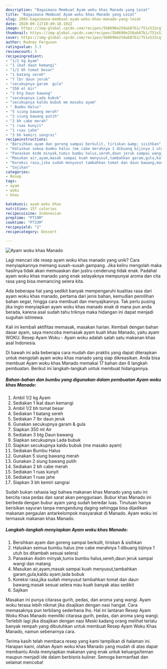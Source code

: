 ```yaml
---
description: "Bagaimana Membuat Ayam woku khas Manado yang Lezat"
title: "Bagaimana Membuat Ayam woku khas Manado yang Lezat"
slug: 2095-bagaimana-membuat-ayam-woku-khas-manado-yang-lezat
date: 2020-09-11T18:49:18.192Z
image: https://img-global.cpcdn.com/recipes/5b0690e258ab87b1/751x532cq70/ayam-woku-khas-manado-foto-resep-utama.jpg
thumbnail: https://img-global.cpcdn.com/recipes/5b0690e258ab87b1/751x532cq70/ayam-woku-khas-manado-foto-resep-utama.jpg
cover: https://img-global.cpcdn.com/recipes/5b0690e258ab87b1/751x532cq70/ayam-woku-khas-manado-foto-resep-utama.jpg
author: Rodney Ferguson
ratingvalue: 3.3
reviewcount: 3
recipeingredient:
- "1/2 kg Ayam"
- "1 ikat daun kemangi"
- "1/2 bh tomat besar"
- "1 batang sereh"
- "7 lbr daun jeruk"
- "secukupnya garam  gula"
- "350 ml Air"
- "3 btg Daun bawang"
- "secukupnya Lada bubuk"
- "secukupnya kaldu bubuk me masako ayam"
- " Bumbu Halus"
- "5 siung bawang merah"
- "2 siung bawang putih"
- "2 bh cabe merah"
- "1 ruas kunyit"
- "1 ruas jahe"
- "3 bh kemiri sangrai"
recipeinstructions:
- "Bersihkan ayam dan goreng sampai berkulit, tiriskan &amp; sisihkan"
- "Haluskan semua bumbu halus (me cabe merahnya 1 dibuang bijinya 1 utuh bs ditambah sesuai selera)"
- "Panaskan 4sdm minyak,tumis bumbu halus,sereh,daun jeruk sampai wangi dan matang"
- "Masukan air,ayam,masak sampai kuah menyusut,tambahkan garam,gula,kaldu ayam,lada bubuk"
- "Koreksi rasa,jika sudah menyusut tambahkan tomat dan daun bawang,masak sesuai selera mau kuah banyak atau sedikit"
- "Sajikan"
categories:
- Resep
tags:
- ayam
- woku
- khas

katakunci: ayam woku khas 
nutrition: 157 calories
recipecuisine: Indonesian
preptime: "PT19M"
cooktime: "PT33M"
recipeyield: "2"
recipecategory: Dessert

---
```



![Ayam woku khas Manado](https://img-global.cpcdn.com/recipes/5b0690e258ab87b1/751x532cq70/ayam-woku-khas-manado-foto-resep-utama.jpg)

Lagi mencari ide resep ayam woku khas manado yang unik? Cara menyiapkannya memang susah-susah gampang. Jika keliru mengolah maka hasilnya tidak akan memuaskan dan justru cenderung tidak enak. Padahal ayam woku khas manado yang enak selayaknya mempunyai aroma dan cita rasa yang bisa memancing selera kita.

Ada beberapa hal yang sedikit banyak mempengaruhi kualitas rasa dari ayam woku khas manado, pertama dari jenis bahan, kemudian pemilihan bahan segar, hingga cara membuat dan menyajikannya. Tak perlu pusing jika ingin menyiapkan ayam woku khas manado enak di mana pun anda berada, karena asal sudah tahu triknya maka hidangan ini dapat menjadi suguhan istimewa.

Kali ini kembali aktifitas memasak, masakan harian. Kembali dengan bahan dasar ayam, saya mencoba memasak ayam kuah khas Manado, yaitu ayam WOKU. Resep Ayam Woku - Ayam woku adalah salah satu makanan khas asal Indonesia.


Di bawah ini ada beberapa cara mudah dan praktis yang dapat diterapkan untuk mengolah ayam woku khas manado yang siap dikreasikan. Anda bisa membuat Ayam woku khas Manado memakai 17 bahan dan 6 langkah pembuatan. Berikut ini langkah-langkah untuk membuat hidangannya.

<!--inarticleads1-->

##### Bahan-bahan dan bumbu yang digunakan dalam pembuatan Ayam woku khas Manado:

1. Ambil 1/2 kg Ayam
1. Sediakan 1 ikat daun kemangi
1. Ambil 1/2 bh tomat besar
1. Sediakan 1 batang sereh
1. Sediakan 7 lbr daun jeruk
1. Gunakan secukupnya garam &amp; gula
1. Siapkan 350 ml Air
1. Sediakan 3 btg Daun bawang
1. Siapkan secukupnya Lada bubuk
1. Siapkan secukupnya kaldu bubuk (me masako ayam)
1. Sediakan  Bumbu Halus
1. Gunakan 5 siung bawang merah
1. Gunakan 2 siung bawang putih
1. Sediakan 2 bh cabe merah
1. Sediakan 1 ruas kunyit
1. Sediakan 1 ruas jahe
1. Siapkan 3 bh kemiri sangrai


Sudah bukan rahasia lagi bahwa makanan khas Manado yang satu ini bercita rasa pedas dan sarat akan penggunaan. Bubur khas Manado ini berbeda dengan bubur ayam yang sudah beredar luas. Tinutuan hanya berisikan sayuran tanpa mengandung daging sehingga bisa dijadikan makanan pergaulan antarkelompok masyarakat di Manado. Ayam woku ini termasuk makanan khas Manado. 

<!--inarticleads2-->

##### Langkah-langkah menyiapkan Ayam woku khas Manado:

1. Bersihkan ayam dan goreng sampai berkulit, tiriskan &amp; sisihkan
1. Haluskan semua bumbu halus (me cabe merahnya 1 dibuang bijinya 1 utuh bs ditambah sesuai selera)
1. Panaskan 4sdm minyak,tumis bumbu halus,sereh,daun jeruk sampai wangi dan matang
1. Masukan air,ayam,masak sampai kuah menyusut,tambahkan garam,gula,kaldu ayam,lada bubuk
1. Koreksi rasa,jika sudah menyusut tambahkan tomat dan daun bawang,masak sesuai selera mau kuah banyak atau sedikit
1. Sajikan


Masakan ini punya citarasa gurih, pedas, dan aroma yang wangi. Ayam woku terasa lebih nikmat jika disajikan dengan nasi hangat. Cara memasaknya pun terbilang sederhana lho. Hal ini lantaran Resep Ayam Woku Khas Manado memiliki citarasa gurih, pedas, dan aroma yang wangi. Terlebih lagi jika disajikan dengan nasi Meski kadang orang melihat terlalu banyak rempah yang dibutuhkan untuk membuat Resep Ayam Woku Khas Manado, namun sebenarnya cara. 

Terima kasih telah membaca resep yang kami tampilkan di halaman ini. Harapan kami, olahan Ayam woku khas Manado yang mudah di atas dapat membantu Anda menyiapkan makanan yang enak untuk keluarga/teman maupun menjadi ide dalam berbisnis kuliner. Semoga bermanfaat dan selamat mencoba!
